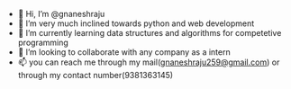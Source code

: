 - 👋 Hi, I’m @gnaneshraju
- 👀 I’m very much inclined towards python and web development
- 🌱 I’m currently learning data structures and algorithms for competetive programming
- 💞️ I’m looking to collaborate with any company as a intern
- 📫 you can reach me through my mail(gnaneshraju259@gmail.com) or through my contact number(9381363145)

<!---
gnaneshraju/gnaneshraju is a ✨ special ✨ repository because its `README.md` (this file) appears on your GitHub profile.
You can click the Preview link to take a look at your changes.
--->
